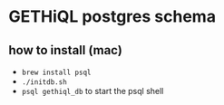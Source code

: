# GETHiQL postgres schema

## how to install (mac)
* `brew install psql`
* `./initdb.sh`
* `psql gethiql_db` to start the psql shell
